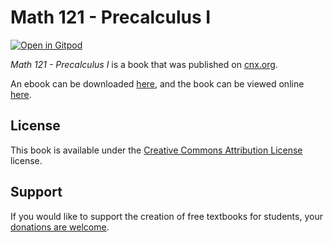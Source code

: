 # Math 121 - Precalculus I

[![Open in Gitpod](https://gitpod.io/button/open-in-gitpod.svg)](https://gitpod.io/from-referrer/)

_Math 121 - Precalculus I_ is a book that was published on [cnx.org](https://cnx.org/).

An ebook can be downloaded [here](https://github.com/cnx-user-books/cnxbook-math-121-precalculus-i/releases/latest), and the book can be viewed online [here](https://github.com/cnx-user-books/cnxbook-math-121-precalculus-i/releases/latest).

## License
This book is available under the [Creative Commons Attribution License](./LICENSE) license.

## Support
If you would like to support the creation of free textbooks for students, your [donations are welcome](https://riceconnect.rice.edu/donation/support-openstax-banner).

